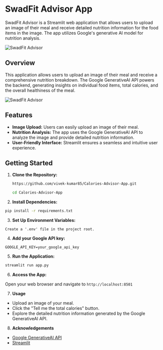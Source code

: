 # SwadFit Advisor App

SwadFit Advisor is a Streamlit web application that allows users to upload an image of their meal and receive detailed nutrition information for the food items in the image. The app utilizes Google's generative AI model for nutrition analysis.

![SwadFit Advisor](https://github.com/vivek-kumar85/SwadFit-Advisor-App/assets/91729976/a797357b-349f-4e97-b0aa-50d28ce5298a)

## Overview

This application allows users to upload an image of their meal and receive a comprehensive nutrition breakdown. The Google GenerativeAI API powers the backend, generating insights on individual food items, total calories, and the overall healthiness of the meal.

![SwadFit Advisor](https://techcrunch.com/wp-content/uploads/2019/10/FOODVISOR_PHOTO_SCENE_MIXED_SALAD.jpg?w=1390&crop=1)

## Features

- **Image Upload:** Users can easily upload an image of their meal.
- **Nutrition Analysis:** The app uses the Google GenerativeAI API to analyze the image and provide detailed nutrition information.
- **User-Friendly Interface:** Streamlit ensures a seamless and intuitive user experience.

## Getting Started

1. **Clone the Repository:**

   ```bash
   https://github.com/vivek-kumar85/Calories-Advisor-App.git
   ```
   ```bash
   cd Calories-Advisor-App
   ```

3. **Install Dependencies:**

```bash
pip install -r requirements.txt
```

3. **Set Up Environment Variables:**

```Create a '.env' file in the project root.```

4. **Add your Google API key:**

``` GOOGLE_API_KEY=your_google_api_key ```

5. **Run the Application:**

```bash
streamlit run app.py
```

6. **Access the App:**

Open your web browser and navigate to ``` http://localhost:8501 ```

7. **Usage**
- Upload an image of your meal.
- Click the "Tell me the total calories" button.
- Explore the detailed nutrition information generated by the     Google GenerativeAI API.

8. **Acknowledgements**

- [Google GenerativeAI API](https://makersuite.google.com)
- [Streamlit](https://streamlit.io/generative-ai)

  
